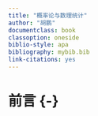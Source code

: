 ```yaml
---
title: "概率论与数理统计"
author: "胡鹏"
documentclass: book
classoption: oneside
biblio-style: apa
bibliography: mybib.bib
link-citations: yes
---
```





# 前言 {-}





